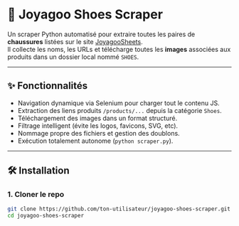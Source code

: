 # 🥿 Joyagoo Shoes Scraper

Un scraper Python automatisé pour extraire toutes les paires de **chaussures** listées sur le site [JoyagooSheets](https://www.joyagoosheets.com/item-type/shoes).  
Il collecte les noms, les URLs et télécharge toutes les **images** associées aux produits dans un dossier local nommé `SHOES`.

---

## ✨ Fonctionnalités

- Navigation dynamique via Selenium pour charger tout le contenu JS.
- Extraction des liens produits `/products/...` depuis la catégorie `Shoes`.
- Téléchargement des images dans un format structuré.
- Filtrage intelligent (évite les logos, favicons, SVG, etc).
- Nommage propre des fichiers et gestion des doublons.
- Exécution totalement autonome (`python scraper.py`).

---

## 🛠️ Installation

### 1. Cloner le repo

```bash
git clone https://github.com/ton-utilisateur/joyagoo-shoes-scraper.git
cd joyagoo-shoes-scraper
